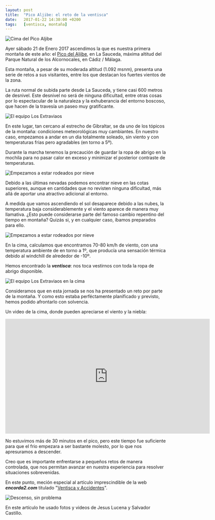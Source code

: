 ```yaml
---
layout: post
title:  "Pico Aljibe: el reto de la ventisca"
date:   2017-01-22 14:30:00 +0200
tags:	[ventisca, montaña]
---
```


![Cima del Pico Aljibe][cima]

Ayer sábado 21 de Enero 2017 ascendimos la que es nuestra primera montaña
de este año: el [Pico del Aljibe][wiki_aljibe], en La Sauceda, máxima altitud
del Parque Natural de los Alcornocales, en Cádiz / Málaga.

Esta montaña, a pesar de su moderada altitud (1.092 msnm), presenta una serie
de retos a sus visitantes, entre los que destacan los fuertes vientos de la
zona.

<!--more-->

La ruta normal de subida parte desde La Sauceda, y tiene casi 600 metros de
desnivel. Este desnivel no será de ninguna dificultad, entre otras cosas por lo
espectacular de la naturaleza y la exhuberancia del entorno boscoso, que hacen
de la travesía un paseo muy gratificante.

![El equipo Los Extraviaos][grupo]

En este lugar, tan cercano al estrecho de Gibraltar, se da uno de los tópicos
de la montaña: condiciones meteorológicas muy cambiantes. En nuestro caso,
empezamos a andar en un dia totalmente soleado, sin viento y con temperaturas
frias pero agradables (en torno a 5º).

Durante la marcha tenemos la precaución de guardar la ropa de abrigo en la
mochila para no pasar calor en exceso y minimizar el posterior contraste de
temperaturas.

![Empezamos a estar rodeados por nieve][nieve1]

Debido a las últimas nevadas podemos encontrar nieve en las cotas superiores,
aunque en cantidades que no revisten ninguna dificultad, más allá de aportar
una atractivo adicional al entorno.

A medida que vamos ascendiendo el sol desaparece debido a las nubes,
la temperatura baja considerablemente y el viento aparece de manera muy
llamativa. ¿Esto puede considerarse parte del famoso cambio repentino del
tiempo en montaña? Quizás si, y en cualquier caso, íbamos preparados para
ello.

![Empezamos a estar rodeados por nieve][nieve2]

En la cima, calculamos que encontramos 70-80 km/h de viento, con una
temperatura ambiente de en torno a 1º, que producía una sensación térmica
debido al windchill de alrededor de -10º.

Hemos encontrado la ***ventisca***: nos toca vestirnos con toda la ropa de
abrigo disponible.

![El equipo Los Extraviaos en la cima][grupo_cima]

Consideramos que en esta jornada se nos ha presentado un reto por parte
de la montaña. Y como esto estaba perféctamente planificado y previsto, hemos
podido afrontarlo con solvencia.

Un video de la cima, donde pueden apreciarse el viento y la niebla:

<div class="iframeWrapper">
<iframe width="640" height="360"
	src="https://www.youtube-nocookie.com/embed/EWaHP5T07_8?rel=0"
	frameborder="0" allowfullscreen>
</iframe>
</div>

No estuvimos más de 30 minutos en el pico, pero este tiempo fue suficiente
para que el frio empezara a ser bastante molesto, por lo que nos apresuramos
a descender.

Creo que es importante enfrentarse a pequeños retos de manera controlada,
que nos permitan avanzar en nuestra experiencia para resolver situaciones
sobrevenidas.

En este punto, meción especial al artículo imprescindible de la web
***encorda2.com*** titulado "[Ventisca y Accidentes][encorda2]".

![Descenso, sin problema][nieve3]

En este artículo he usado fotos y videos de Jesus Lucena y Salvador Castillo.


[cima]:			{{site.url}}/assets/pico_aljibe_cima.png
[wiki_aljibe]:		https://es.wikipedia.org/wiki/Pico_del_Aljibe
[grupo]:		{{site.url}}/assets/pico_aljibe_grupo.png
[nieve1]:		{{site.url}}/assets/pico_aljibe_nieve1.png
[nieve2]:		{{site.url}}/assets/pico_aljibe_nieve2.png
[grupo_cima]:		{{site.url}}/assets/pico_aljibe_grupo_cima.png
[nieve3]:		{{site.url}}/assets/pico_aljibe_nieve3.png
[encorda2]:		http://encorda2.com/2014/02/17/ventisca-y-accidentes/

